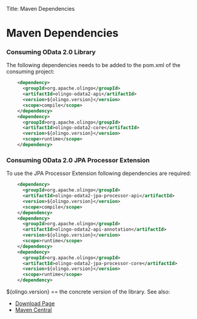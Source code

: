 Title: Maven Dependencies

# Maven Dependencies

### Consuming OData 2.0 Library

The following dependencies needs to be added to the pom.xml of the consuming project:

```xml
    <dependency>
      <groupId>org.apache.olingo</groupId>
      <artifactId>olingo-odata2-api</artifactId>
      <version>${olingo.version}</version>
      <scope>compile</scope>
    </dependency>
    <dependency>
      <groupId>org.apache.olingo</groupId>
      <artifactId>olingo-odata2-core</artifactId>
      <version>${olingo.version}</version>
      <scope>runtime</scope>
    </dependency>
```

### Consuming OData 2.0 JPA Processor Extension

To use the JPA Processor Extension following dependencies are required:

```xml
    <dependency>
      <groupId>org.apache.olingo</groupId>
      <artifactId>olingo-odata2-jpa-processor-api</artifactId>
      <version>${olingo.version}</version>
      <scope>compile</scope>
    </dependency>
    <dependency>
      <groupId>org.apache.olingo</groupId>
      <artifactId>olingo-odata2-api-annotation</artifactId>
      <version>${olingo.version}</version>
      <scope>runtime</scope>
    </dependency>
    <dependency>
      <groupId>org.apache.olingo</groupId>
      <artifactId>olingo-odata2-jpa-processor-core</artifactId>
      <version>${olingo.version}</version>
      <scope>runtime</scope>
    </dependency>
```

${olingo.version} == the concrete version of the library. See also:

* [Download Page](/doc/odata2/download.html)
* [Maven Central](https://search.maven.org/#search|ga|1|org.apache.olingo)

